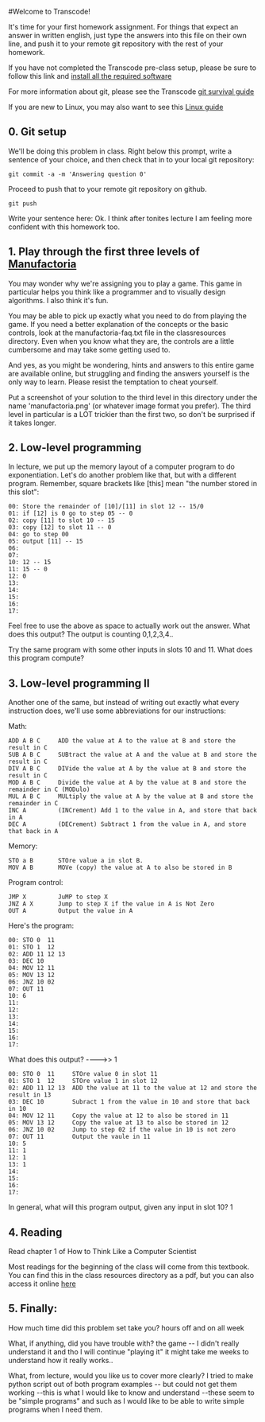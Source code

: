 #Welcome to Transcode!

It's time for your first homework assignment.  For things that expect
an answer in written english, just type the answers into this file on
their own line, and push it to your remote git repository with the rest
of your homework.

If you have not completed the Transcode pre-class setup, please be sure to
follow this link and [install all the required software](https://docs.google.com/document/d/15W7T-qfVfm07V0vsRKrWGK_Y-PRPXF_KQzxwwTn15Gs/)

For more information about git, please see the Transcode [git survival guide](https://docs.google.com/document/d/1_tGsZHWksC9U2XoBxkN5QrtFcdACfQUV0qeugCJzAzc/)

If you are new to Linux, you may also want to see this [Linux guide](https://docs.google.com/document/d/1yqysf74rdhGpO59Wh0DgMsYaSHYSfmL7FdXMmxPOL58/)


## 0. Git setup

We'll be doing this problem in class.  Right below this prompt,
write a sentence of your choice, and then check that in to your local
git repository:

    git commit -a -m 'Answering question 0'

Proceed to push that to your remote git repository on github.

    git push

Write your sentence here:
Ok. I think after tonites lecture I am feeling more confident with this homework too.

## 1. Play through the first three levels of [Manufactoria](http://pleasingfungus.com/Manufactoria/)

You may wonder why we're assigning you to play a game.  This game in
particular helps you think like a programmer and to visually design
algorithms.  I also think it's fun.

You may be able to pick up exactly what you need to do from playing
the game.  If you need a better explanation of the concepts or the
basic controls, look at the manufactoria-faq.txt file in the
classresources directory.  Even when you know what they are, the
controls are a little cumbersome and may take some getting used to.

And yes, as you might be wondering, hints and answers to this entire
game are available online, but struggling and finding the answers
yourself is the only way to learn.  Please resist the temptation to
cheat yourself.

Put a screenshot of your solution to the third level in this directory
under the name 'manufactoria.png' (or whatever image format you
prefer).  The third level in particular is a LOT trickier than the
first two, so don't be surprised if it takes longer.


## 2. Low-level programming

In lecture, we put up the memory layout of a computer program to do
exponentiation.  Let's do another problem like that, but with a
different program.  Remember, square brackets like [this] mean "the
number stored in this slot":

    00: Store the remainder of [10]/[11] in slot 12 -- 15/0
    01: if [12] is 0 go to step 05 -- 0
    02: copy [11] to slot 10 -- 15
    03: copy [12] to slot 11 -- 0
    04: go to step 00 
    05: output [11] -- 15
    06:
    07:
    10: 12 -- 15
    11: 15 -- 0
    12: 0
    13:
    14:
    15:
    16:
    17:

Feel free to use the above as space to actually work out the
answer. What does this output? 
The output is counting 0,1,2,3,4..

Try the same program with some other inputs in slots 10 and 11.  What
does this program compute?

## 3. Low-level programming II

Another one of the same, but instead of writing out exactly what
every instruction does, we'll use some abbreviations for our instructions:

Math:

    ADD A B C     ADD the value at A to the value at B and store the result in C
    SUB A B C     SUBtract the value at A and the value at B and store the result in C
    DIV A B C     DIVide the value at A by the value at B and store the result in C
    MOD A B C     Divide the value at A by the value at B and store the remainder in C (MODulo)
    MUL A B C     MULtiply the value at A by the value at B and store the remainder in C
    INC A         (INCrement) Add 1 to the value in A, and store that back in A
    DEC A         (DECrement) Subtract 1 from the value in A, and store that back in A

Memory:

    STO a B       STOre value a in slot B.
    MOV A B       MOVe (copy) the value at A to also be stored in B

Program control:

    JMP X         JuMP to step X
    JNZ A X       Jump to step X if the value in A is Not Zero
    OUT A         Output the value in A

Here's the program:

    00: STO 0  11      
    01: STO 1  12      
    02: ADD 11 12 13  
    03: DEC 10         
    04: MOV 12 11      
    05: MOV 13 12      
    06: JNZ 10 02     
    07: OUT 11        
    10: 6
    11:
    12:
    13:
    14:
    15:
    16:
    17:

What does this output? ---->> 1
 
    00: STO 0  11     STOre value 0 in slot 11
    01: STO 1  12     STOre value 1 in slot 12
    02: ADD 11 12 13  ADD the value at 11 to the value at 12 and store the result in 13
    03: DEC 10        Subract 1 from the value in 10 and store that back in 10
    04: MOV 12 11     Copy the value at 12 to also be stored in 11
    05: MOV 13 12     Copy the value at 13 to also be stored in 12
    06: JNZ 10 02     Jump to step 02 if the value in 10 is not zero
    07: OUT 11        Output the vaule in 11
    10: 5
    11: 1
    12: 1
    13: 1
    14:
    15:
    16:
    17:
In general, what will this program output, given any input in slot 10?
 1

## 4. Reading

Read chapter 1 of How to Think Like a Computer Scientist

Most readings for the beginning of the class will come from this textbook.  You can find this in the class resources directory as a pdf, but you can also access it online [here](http://www.greenteapress.com/thinkpython/thinkCSpy/html/chap01.html)


## 5. Finally:

How much time did this problem set take you?
 hours off and on all week

What, if anything, did you have trouble with?
 the game -- I didn't really understand it and tho I will continue "playing it" it might take me weeks to understand how it really works..

What, from lecture, would you like us to cover more clearly?
I tried to make python script out of both program examples -- but could not get them working --this is what I would like to know and understand --these seem to be "simple programs" and such as I would like to be able to write simple programs when I need them.

